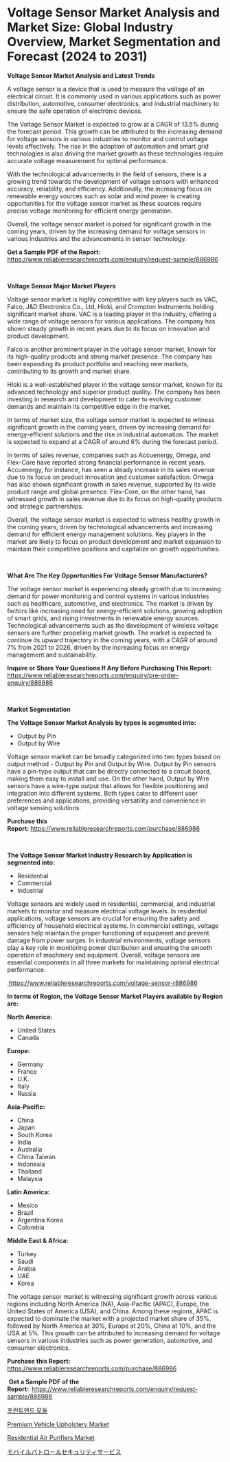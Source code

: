 <p><h1>Voltage Sensor Market Analysis and Market Size: Global Industry Overview, Market Segmentation and Forecast (2024 to 2031)</h1></p><p><strong>Voltage Sensor Market Analysis and Latest Trends</strong></p>
<p><p>A voltage sensor is a device that is used to measure the voltage of an electrical circuit. It is commonly used in various applications such as power distribution, automotive, consumer electronics, and industrial machinery to ensure the safe operation of electronic devices.</p><p>The Voltage Sensor Market is expected to grow at a CAGR of 13.5% during the forecast period. This growth can be attributed to the increasing demand for voltage sensors in various industries to monitor and control voltage levels effectively. The rise in the adoption of automation and smart grid technologies is also driving the market growth as these technologies require accurate voltage measurement for optimal performance.</p><p>With the technological advancements in the field of sensors, there is a growing trend towards the development of voltage sensors with enhanced accuracy, reliability, and efficiency. Additionally, the increasing focus on renewable energy sources such as solar and wind power is creating opportunities for the voltage sensor market as these sources require precise voltage monitoring for efficient energy generation.</p><p>Overall, the voltage sensor market is poised for significant growth in the coming years, driven by the increasing demand for voltage sensors in various industries and the advancements in sensor technology.</p></p>
<p><strong>Get a Sample PDF of the Report:&nbsp;</strong> <a href="https://www.reliableresearchreports.com/enquiry/request-sample/886986">https://www.reliableresearchreports.com/enquiry/request-sample/886986</a></p>
<p>&nbsp;</p>
<p><strong>Voltage Sensor Major Market Players</strong></p>
<p><p>Voltage sensor market is highly competitive with key players such as VAC, Falco, J&D Electronics Co., Ltd, Hioki, and Crompton Instruments holding significant market share. VAC is a leading player in the industry, offering a wide range of voltage sensors for various applications. The company has shown steady growth in recent years due to its focus on innovation and product development.</p><p>Falco is another prominent player in the voltage sensor market, known for its high-quality products and strong market presence. The company has been expanding its product portfolio and reaching new markets, contributing to its growth and market share.</p><p>Hioki is a well-established player in the voltage sensor market, known for its advanced technology and superior product quality. The company has been investing in research and development to cater to evolving customer demands and maintain its competitive edge in the market.</p><p>In terms of market size, the voltage sensor market is expected to witness significant growth in the coming years, driven by increasing demand for energy-efficient solutions and the rise in industrial automation. The market is expected to expand at a CAGR of around 6% during the forecast period.</p><p>In terms of sales revenue, companies such as Accuenergy, Omega, and Flex-Core have reported strong financial performance in recent years. Accuenergy, for instance, has seen a steady increase in its sales revenue due to its focus on product innovation and customer satisfaction. Omega has also shown significant growth in sales revenue, supported by its wide product range and global presence. Flex-Core, on the other hand, has witnessed growth in sales revenue due to its focus on high-quality products and strategic partnerships.</p><p>Overall, the voltage sensor market is expected to witness healthy growth in the coming years, driven by technological advancements and increasing demand for efficient energy management solutions. Key players in the market are likely to focus on product development and market expansion to maintain their competitive positions and capitalize on growth opportunities.</p></p>
<p>&nbsp;</p>
<p><strong>What Are The Key Opportunities For Voltage Sensor Manufacturers?</strong></p>
<p><p>The voltage sensor market is experiencing steady growth due to increasing demand for power monitoring and control systems in various industries such as healthcare, automotive, and electronics. The market is driven by factors like increasing need for energy-efficient solutions, growing adoption of smart grids, and rising investments in renewable energy sources. Technological advancements such as the development of wireless voltage sensors are further propelling market growth. The market is expected to continue its upward trajectory in the coming years, with a CAGR of around 7% from 2021 to 2026, driven by the increasing focus on energy management and sustainability.</p></p>
<p><strong>Inquire or Share Your Questions If Any Before Purchasing This Report:</strong> <a href="https://www.reliableresearchreports.com/enquiry/pre-order-enquiry/886986">https://www.reliableresearchreports.com/enquiry/pre-order-enquiry/886986</a></p>
<p>&nbsp;</p>
<p><strong>Market Segmentation</strong></p>
<p><strong>The Voltage Sensor Market Analysis by types is segmented into:</strong></p>
<p><ul><li>Output by Pin</li><li>Output by Wire</li></ul></p>
<p><p>Voltage sensor market can be broadly categorized into two types based on output method - Output by Pin and Output by Wire. Output by Pin sensors have a pin-type output that can be directly connected to a circuit board, making them easy to install and use. On the other hand, Output by Wire sensors have a wire-type output that allows for flexible positioning and integration into different systems. Both types cater to different user preferences and applications, providing versatility and convenience in voltage sensing solutions.</p></p>
<p><strong>Purchase this Report:&nbsp;</strong><a href="https://www.reliableresearchreports.com/purchase/886986">https://www.reliableresearchreports.com/purchase/886986</a></p>
<p>&nbsp;</p>
<p><strong>The Voltage Sensor Market Industry Research by Application is segmented into:</strong></p>
<p><ul><li>Residential</li><li>Commercial</li><li>Industrial</li></ul></p>
<p><p>Voltage sensors are widely used in residential, commercial, and industrial markets to monitor and measure electrical voltage levels. In residential applications, voltage sensors are crucial for ensuring the safety and efficiency of household electrical systems. In commercial settings, voltage sensors help maintain the proper functioning of equipment and prevent damage from power surges. In industrial environments, voltage sensors play a key role in monitoring power distribution and ensuring the smooth operation of machinery and equipment. Overall, voltage sensors are essential components in all three markets for maintaining optimal electrical performance.</p></p>
<p><a href="https://www.reliableresearchreports.com/voltage-sensor-r886986">&nbsp;https://www.reliableresearchreports.com/voltage-sensor-r886986</a></p>
<p><strong>In terms of Region, the Voltage Sensor Market Players available by Region are:</strong></p>
<p>
    <p> <strong> North America: </strong>
        <ul>
            <li>United States</li>
            <li>Canada</li>
        </ul>
        </p> 
    <p> <strong> Europe: </strong>
        <ul>
            <li>Germany</li>
            <li>France</li>
            <li>U.K.</li>
            <li>Italy</li>
            <li>Russia</li>
        </ul>
        </p> 
    <p> <strong> Asia-Pacific: </strong>
        <ul>
            <li>China</li>
            <li>Japan</li>
            <li>South Korea</li>
            <li>India</li>
            <li>Australia</li>
            <li>China Taiwan</li>
            <li>Indonesia</li>
            <li>Thailand</li>
            <li>Malaysia</li>
        </ul>
        </p> 
    <p> <strong> Latin America: </strong>
        <ul>
            <li>Mexico</li>
            <li>Brazil</li>
            <li>Argentina Korea</li>
            <li>Colombia</li>
        </ul>
        </p> 
    <p> <strong> Middle East & Africa: </strong>
        <ul>
            <li>Turkey</li>
            <li>Saudi</li>
            <li>Arabia</li>
            <li>UAE</li>
            <li>Korea</li>
        </ul>
    </p>
    </p>
<p><p>The voltage sensor market is witnessing significant growth across various regions including North America (NA), Asia-Pacific (APAC), Europe, the United States of America (USA), and China. Among these regions, APAC is expected to dominate the market with a projected market share of 35%, followed by North America at 30%, Europe at 20%, China at 10%, and the USA at 5%. This growth can be attributed to increasing demand for voltage sensors in various industries such as power generation, automotive, and consumer electronics.</p></p>
<p><strong>Purchase this Report: </strong><a href="https://www.reliableresearchreports.com/purchase/886986">https://www.reliableresearchreports.com/purchase/886986</a></p>
<p>&nbsp;<strong>Get a Sample PDF of the Report:&nbsp;&nbsp;</strong><a href="https://www.reliableresearchreports.com/enquiry/request-sample/886986">https://www.reliableresearchreports.com/enquiry/request-sample/886986</a></p>
<p><strong></strong></p>
<p><p><a href="https://github.com/hzumrdvas204296/Market-Research-Report-List-3/blob/main/359859041130.md">프런트엔드 모듈</a></p><p><a href="https://issuu.com/reportprime-2/docs/premium-vehicle-upholstery-market-size-2030.pptx">Premium Vehicle Upholstery Market</a></p><p><a href="https://github.com/goldilocks06/Market-Research-Report-List-1/blob/main/residential-air-purifiers-market.md">Residential Air Purifiers Market</a></p><p><a href="https://github.com/avbqbctihcbe2/Market-Research-Report-List-3/blob/main/391671931532.md">モバイルパトロールセキュリティサービス</a></p></p>